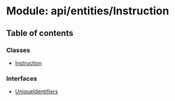 # Module: api/entities/Instruction

## Table of contents

### Classes

- [Instruction](../wiki/api.entities.Instruction.Instruction)

### Interfaces

- [UniqueIdentifiers](../wiki/api.entities.Instruction.UniqueIdentifiers)
